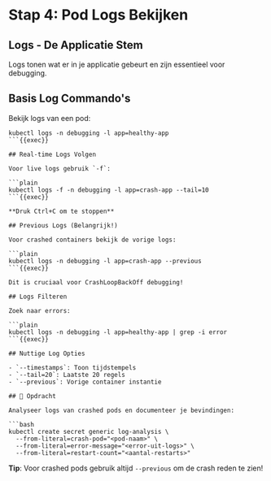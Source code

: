 # Stap 4: Pod Logs Bekijken

## Logs - De Applicatie Stem

Logs tonen wat er in je applicatie gebeurt en zijn essentieel voor debugging.

## Basis Log Commando's

Bekijk logs van een pod:

```plain
kubectl logs -n debugging -l app=healthy-app
```{{exec}}

## Real-time Logs Volgen

Voor live logs gebruik `-f`:

```plain
kubectl logs -f -n debugging -l app=crash-app --tail=10
```{{exec}}

**Druk Ctrl+C om te stoppen**

## Previous Logs (Belangrijk!)

Voor crashed containers bekijk de vorige logs:

```plain
kubectl logs -n debugging -l app=crash-app --previous
```{{exec}}

Dit is cruciaal voor CrashLoopBackOff debugging!

## Logs Filteren

Zoek naar errors:

```plain
kubectl logs -n debugging -l app=healthy-app | grep -i error
```{{exec}}

## Nuttige Log Opties

- `--timestamps`: Toon tijdstempels
- `--tail=20`: Laatste 20 regels
- `--previous`: Vorige container instantie

## 🎯 Opdracht

Analyseer logs van crashed pods en documenteer je bevindingen:

```bash
kubectl create secret generic log-analysis \
  --from-literal=crash-pod="<pod-naam>" \
  --from-literal=error-message="<error-uit-logs>" \
  --from-literal=restart-count="<aantal-restarts>"
```

**Tip**: Voor crashed pods gebruik altijd `--previous` om de crash reden te zien!